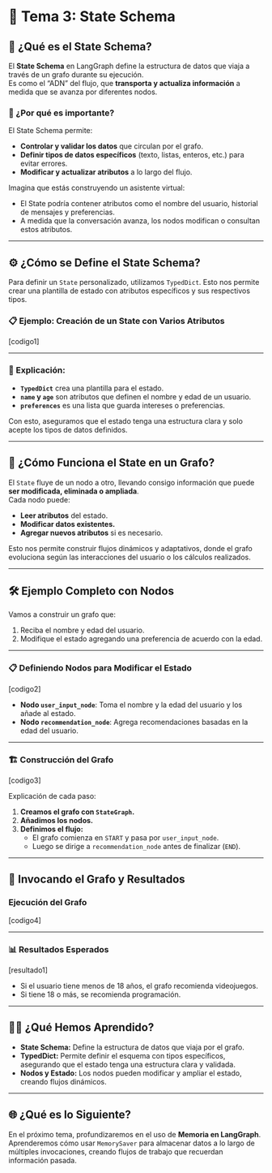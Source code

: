 # 🧩 Tema 3: State Schema

## 🚀 ¿Qué es el State Schema?  

El **State Schema** en LangGraph define la estructura de datos que viaja a través de un grafo durante su ejecución.  
Es como el “ADN” del flujo, que **transporta y actualiza información** a medida que se avanza por diferentes nodos.  

### 🧠 ¿Por qué es importante?  
El State Schema permite:  
- **Controlar y validar los datos** que circulan por el grafo.  
- **Definir tipos de datos específicos** (texto, listas, enteros, etc.) para evitar errores.  
- **Modificar y actualizar atributos** a lo largo del flujo.  

Imagina que estás construyendo un asistente virtual:  
- El State podría contener atributos como el nombre del usuario, historial de mensajes y preferencias.  
- A medida que la conversación avanza, los nodos modifican o consultan estos atributos.  

---

## ⚙️ ¿Cómo se Define el State Schema?  

Para definir un `State` personalizado, utilizamos `TypedDict`. Esto nos permite crear una plantilla de estado con atributos específicos y sus respectivos tipos.  

### 📋 Ejemplo: Creación de un State con Varios Atributos  
[codigo1]  

---

### 🧩 Explicación:  
- **`TypedDict`** crea una plantilla para el estado.  
- **`name` y `age`** son atributos que definen el nombre y edad de un usuario.  
- **`preferences`** es una lista que guarda intereses o preferencias.  

Con esto, aseguramos que el estado tenga una estructura clara y solo acepte los tipos de datos definidos.  

---

## 🔄 ¿Cómo Funciona el State en un Grafo?  

El `State` fluye de un nodo a otro, llevando consigo información que puede **ser modificada, eliminada o ampliada**.  
Cada nodo puede:  
- **Leer atributos** del estado.  
- **Modificar datos existentes.**  
- **Agregar nuevos atributos** si es necesario.  

Esto nos permite construir flujos dinámicos y adaptativos, donde el grafo evoluciona según las interacciones del usuario o los cálculos realizados.  

---

## 🛠️ Ejemplo Completo con Nodos  

Vamos a construir un grafo que:  
1. Reciba el nombre y edad del usuario.  
2. Modifique el estado agregando una preferencia de acuerdo con la edad.  

---

### 📋 Definiendo Nodos para Modificar el Estado  
[codigo2]  

- **Nodo `user_input_node`**: Toma el nombre y la edad del usuario y los añade al estado.  
- **Nodo `recommendation_node`**: Agrega recomendaciones basadas en la edad del usuario.  

---

### 🏗️ Construcción del Grafo  
[codigo3]  

Explicación de cada paso:  
1. **Creamos el grafo con `StateGraph`.**  
2. **Añadimos los nodos.**  
3. **Definimos el flujo:**  
   - El grafo comienza en `START` y pasa por `user_input_node`.  
   - Luego se dirige a `recommendation_node` antes de finalizar (`END`).  

---

## 🚀 Invocando el Grafo y Resultados  

### Ejecución del Grafo  
[codigo4]  

---

### 📊 Resultados Esperados  
[resultado1]  

- Si el usuario tiene menos de 18 años, el grafo recomienda videojuegos.  
- Si tiene 18 o más, se recomienda programación.  

---

## 🧑‍🏫 ¿Qué Hemos Aprendido?  

- **State Schema:** Define la estructura de datos que viaja por el grafo.  
- **TypedDict:** Permite definir el esquema con tipos específicos, asegurando que el estado tenga una estructura clara y validada.  
- **Nodos y Estado:** Los nodos pueden modificar y ampliar el estado, creando flujos dinámicos.  

---

## 🌐 ¿Qué es lo Siguiente?  

En el próximo tema, profundizaremos en el uso de **Memoria en LangGraph**.  
Aprenderemos cómo usar `MemorySaver` para almacenar datos a lo largo de múltiples invocaciones, creando flujos de trabajo que recuerdan información pasada.  
